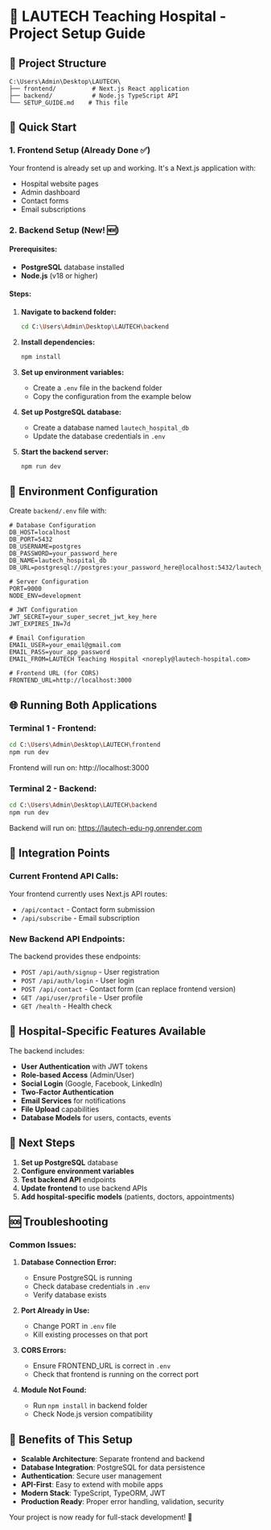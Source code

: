 # 🏥 LAUTECH Teaching Hospital - Project Setup Guide

## 📁 Project Structure

```
C:\Users\Admin\Desktop\LAUTECH\
├── frontend/          # Next.js React application
├── backend/           # Node.js TypeScript API
└── SETUP_GUIDE.md    # This file
```

## 🚀 Quick Start

### 1. Frontend Setup (Already Done ✅)
Your frontend is already set up and working. It's a Next.js application with:
- Hospital website pages
- Admin dashboard
- Contact forms
- Email subscriptions

### 2. Backend Setup (New! 🆕)

#### Prerequisites:
- **PostgreSQL** database installed
- **Node.js** (v18 or higher)

#### Steps:

1. **Navigate to backend folder:**
   ```bash
   cd C:\Users\Admin\Desktop\LAUTECH\backend
   ```

2. **Install dependencies:**
   ```bash
   npm install
   ```

3. **Set up environment variables:**
   - Create a `.env` file in the backend folder
   - Copy the configuration from the example below

4. **Set up PostgreSQL database:**
   - Create a database named `lautech_hospital_db`
   - Update the database credentials in `.env`

5. **Start the backend server:**
   ```bash
   npm run dev
   ```

## 🔧 Environment Configuration

Create `backend/.env` file with:

```env
# Database Configuration
DB_HOST=localhost
DB_PORT=5432
DB_USERNAME=postgres
DB_PASSWORD=your_password_here
DB_NAME=lautech_hospital_db
DB_URL=postgresql://postgres:your_password_here@localhost:5432/lautech_hospital_db

# Server Configuration
PORT=9000
NODE_ENV=development

# JWT Configuration
JWT_SECRET=your_super_secret_jwt_key_here
JWT_EXPIRES_IN=7d

# Email Configuration
EMAIL_USER=your_email@gmail.com
EMAIL_PASS=your_app_password
EMAIL_FROM=LAUTECH Teaching Hospital <noreply@lautech-hospital.com>

# Frontend URL (for CORS)
FRONTEND_URL=http://localhost:3000
```

## 🌐 Running Both Applications

### Terminal 1 - Frontend:
```bash
cd C:\Users\Admin\Desktop\LAUTECH\frontend
npm run dev
```
Frontend will run on: http://localhost:3000

### Terminal 2 - Backend:
```bash
cd C:\Users\Admin\Desktop\LAUTECH\backend
npm run dev
```
Backend will run on: https://lautech-edu-ng.onrender.com

## 🔗 Integration Points

### Current Frontend API Calls:
Your frontend currently uses Next.js API routes:
- `/api/contact` - Contact form submission
- `/api/subscribe` - Email subscription

### New Backend API Endpoints:
The backend provides these endpoints:
- `POST /api/auth/signup` - User registration
- `POST /api/auth/login` - User login
- `POST /api/contact` - Contact form (can replace frontend version)
- `GET /api/user/profile` - User profile
- `GET /health` - Health check

## 🏥 Hospital-Specific Features Available

The backend includes:
- **User Authentication** with JWT tokens
- **Role-based Access** (Admin/User)
- **Social Login** (Google, Facebook, LinkedIn)
- **Two-Factor Authentication**
- **Email Services** for notifications
- **File Upload** capabilities
- **Database Models** for users, contacts, events

## 📝 Next Steps

1. **Set up PostgreSQL** database
2. **Configure environment variables**
3. **Test backend API** endpoints
4. **Update frontend** to use backend APIs
5. **Add hospital-specific models** (patients, doctors, appointments)

## 🆘 Troubleshooting

### Common Issues:

1. **Database Connection Error:**
   - Ensure PostgreSQL is running
   - Check database credentials in `.env`
   - Verify database exists

2. **Port Already in Use:**
   - Change PORT in `.env` file
   - Kill existing processes on that port

3. **CORS Errors:**
   - Ensure FRONTEND_URL is correct in `.env`
   - Check that frontend is running on the correct port

4. **Module Not Found:**
   - Run `npm install` in backend folder
   - Check Node.js version compatibility

## 🎯 Benefits of This Setup

- **Scalable Architecture**: Separate frontend and backend
- **Database Integration**: PostgreSQL for data persistence
- **Authentication**: Secure user management
- **API-First**: Easy to extend with mobile apps
- **Modern Stack**: TypeScript, TypeORM, JWT
- **Production Ready**: Proper error handling, validation, security

Your project is now ready for full-stack development! 🚀
